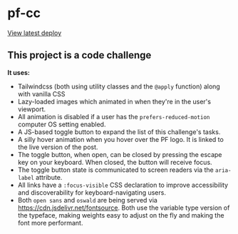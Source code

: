 # pf-cc
[View latest deploy](https://pf-cc.netlify.app/)

## This project is a code challenge
**It uses:**
- Tailwindcss (both using utility classes and the `@apply` function) along with vanilla CSS
- Lazy-loaded images which animated in when they're in the user's viewport.
- All animation is disabled if a user has the `prefers-reduced-motion` computer OS setting enabled.
- A JS-based toggle button to expand the list of this challenge's tasks.
- A silly hover animation when you hover over the PF logo. It is linked to the live version of the post.
- The toggle button, when open, can be closed by pressing the escape key on your keyboard. When closed, the button will receive focus.
- The toggle button state is communicated to screen readers via the `aria-label` attribute.
- All links have a `:focus-visible` CSS declaration to improve accessibility and discoverability for keyboard-navigating users.
- Both `open sans` and `oswald` are being served via https://cdn.jsdelivr.net/fontsource. Both use the variable type version of the typeface, making weights easy to adjust on the fly and making the font more performant.
